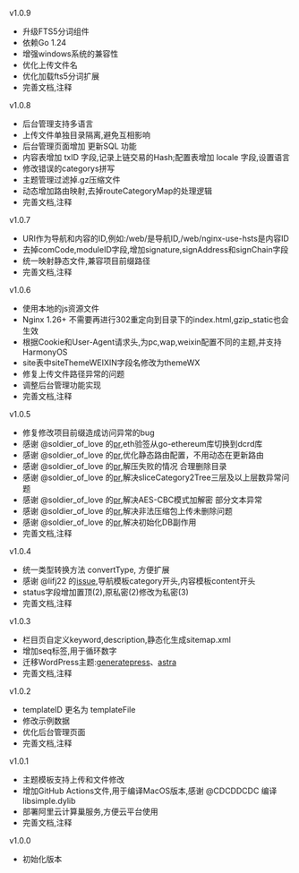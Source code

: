 v1.0.9
- 升级FTS5分词组件
- 依赖Go 1.24
- 增强windows系统的兼容性
- 优化上传文件名
- 优化加载fts5分词扩展
- 完善文档,注释

v1.0.8
- 后台管理支持多语言
- 上传文件单独目录隔离,避免互相影响
- 后台管理页面增加 更新SQL 功能
- 内容表增加 txID 字段,记录上链交易的Hash;配置表增加 locale 字段,设置语言
- 修改错误的categorys拼写  
- 主题管理过滤掉.gz压缩文件
- 动态增加路由映射,去掉routeCategoryMap的处理逻辑
- 完善文档,注释

v1.0.7
- URI作为导航和内容的ID,例如:/web/是导航ID,/web/nginx-use-hsts是内容ID
- 去掉comCode,moduleID字段,增加signature,signAddress和signChain字段
- 统一映射静态文件,兼容项目前缀路径   
- 完善文档,注释

v1.0.6
- 使用本地的js资源文件
- Nginx 1.26+ 不需要再进行302重定向到目录下的index.html,gzip_static也会生效
- 根据Cookie和User-Agent请求头,为pc,wap,weixin配置不同的主题,并支持HarmonyOS
- site表中siteThemeWEIXIN字段名修改为themeWX
- 修复上传文件路径异常的问题
- 调整后台管理功能实现
- 完善文档,注释

v1.0.5
- 修复修改项目前缀造成访问异常的bug  
- 感谢 @soldier_of_love 的[pr](https://gitee.com/gpress/gpress/pulls/8),eth验签从go-ethereum库切换到dcrd库
- 感谢 @soldier_of_love 的[pr](https://gitee.com/gpress/gpress/pulls/7),优化静态路由配置，不用动态在更新路由  
- 感谢 @soldier_of_love 的[pr](https://gitee.com/gpress/gpress/pulls/6),解压失败的情况 合理删除目录  
- 感谢 @soldier_of_love 的[pr](https://gitee.com/gpress/gpress/pulls/5),解决sliceCategory2Tree三层及以上层数异常问题
- 感谢 @soldier_of_love 的[pr](https://gitee.com/gpress/gpress/pulls/4),解决AES-CBC模式加解密 部分文本异常
- 感谢 @soldier_of_love 的[pr](https://gitee.com/gpress/gpress/pulls/3),解决非法压缩包上传未删除问题
- 感谢 @soldier_of_love 的[pr](https://gitee.com/gpress/gpress/pulls/2),解决初始化DB副作用
- 完善文档,注释

v1.0.4
- 统一类型转换方法 convertType, 方便扩展
- 感谢 @lifj22 的[issue](https://gitee.com/gpress/gpress/issues/I9J1RH),导航模板category开头,内容模板content开头
- status字段增加置顶(2),原私密(2)修改为私密(3)
- 完善文档,注释

v1.0.3
- 栏目页自定义keyword,description,静态化生成sitemap.xml
- 增加seq标签,用于循环数字
- 迁移WordPress主题:[generatepress](https://gitee.com/gpress/wp-generatepress)、[astra](https://wpastra.com)
- 完善文档,注释

v1.0.2
- templateID 更名为 templateFile
- 修改示例数据
- 优化后台管理页面
- 完善文档,注释

v1.0.1
- 主题模板支持上传和文件修改
- 增加GitHub Actions文件,用于编译MacOS版本,感谢 @CDCDDCDC 编译libsimple.dylib
- 部署阿里云计算巢服务,方便云平台使用
- 完善文档,注释

v1.0.0
- 初始化版本